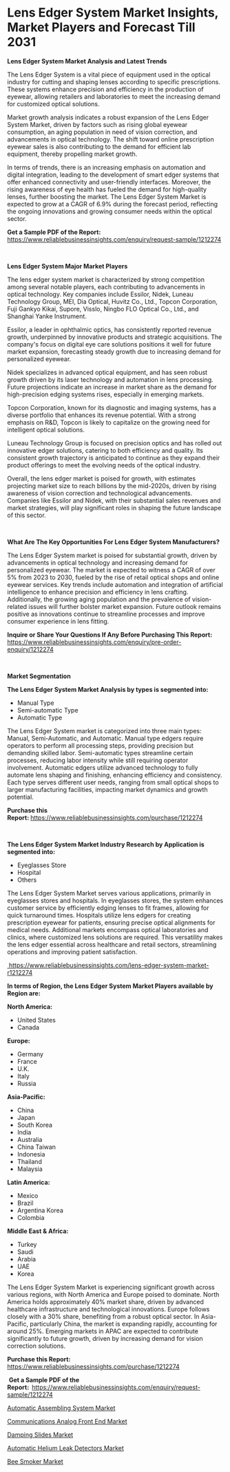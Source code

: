 <p><h1>Lens Edger System Market Insights, Market Players and Forecast Till 2031</h1></p><p><strong>Lens Edger System Market Analysis and Latest Trends</strong></p>
<p><p>The Lens Edger System is a vital piece of equipment used in the optical industry for cutting and shaping lenses according to specific prescriptions. These systems enhance precision and efficiency in the production of eyewear, allowing retailers and laboratories to meet the increasing demand for customized optical solutions. </p><p>Market growth analysis indicates a robust expansion of the Lens Edger System Market, driven by factors such as rising global eyewear consumption, an aging population in need of vision correction, and advancements in optical technology. The shift toward online prescription eyewear sales is also contributing to the demand for efficient lab equipment, thereby propelling market growth. </p><p>In terms of trends, there is an increasing emphasis on automation and digital integration, leading to the development of smart edger systems that offer enhanced connectivity and user-friendly interfaces. Moreover, the rising awareness of eye health has fueled the demand for high-quality lenses, further boosting the market. The Lens Edger System Market is expected to grow at a CAGR of 6.9% during the forecast period, reflecting the ongoing innovations and growing consumer needs within the optical sector.</p></p>
<p><strong>Get a Sample PDF of the Report:&nbsp;</strong> <a href="https://www.reliablebusinessinsights.com/enquiry/request-sample/1212274?utm_campaign=48&utm_medium=2&utm_source=Github&utm_content=ia&utm_term=06102024&utm_id=lens-edger-system">https://www.reliablebusinessinsights.com/enquiry/request-sample/1212274</a></p>
<p>&nbsp;</p>
<p><strong>Lens Edger System Major Market Players</strong></p>
<p><p>The lens edger system market is characterized by strong competition among several notable players, each contributing to advancements in optical technology. Key companies include Essilor, Nidek, Luneau Technology Group, MEI, Dia Optical, Huvitz Co., Ltd., Topcon Corporation, Fuji Gankyo Kikai, Supore, Visslo, Ningbo FLO Optical Co., Ltd., and Shanghai Yanke Instrument.</p><p>Essilor, a leader in ophthalmic optics, has consistently reported revenue growth, underpinned by innovative products and strategic acquisitions. The company's focus on digital eye care solutions positions it well for future market expansion, forecasting steady growth due to increasing demand for personalized eyewear.</p><p>Nidek specializes in advanced optical equipment, and has seen robust growth driven by its laser technology and automation in lens processing. Future projections indicate an increase in market share as the demand for high-precision edging systems rises, especially in emerging markets.</p><p>Topcon Corporation, known for its diagnostic and imaging systems, has a diverse portfolio that enhances its revenue potential. With a strong emphasis on R&D, Topcon is likely to capitalize on the growing need for intelligent optical solutions.</p><p>Luneau Technology Group is focused on precision optics and has rolled out innovative edger solutions, catering to both efficiency and quality. Its consistent growth trajectory is anticipated to continue as they expand their product offerings to meet the evolving needs of the optical industry.</p><p>Overall, the lens edger market is poised for growth, with estimates projecting market size to reach billions by the mid-2020s, driven by rising awareness of vision correction and technological advancements. Companies like Essilor and Nidek, with their substantial sales revenues and market strategies, will play significant roles in shaping the future landscape of this sector.</p></p>
<p>&nbsp;</p>
<p><strong>What Are The Key Opportunities For Lens Edger System Manufacturers?</strong></p>
<p><p>The Lens Edger System market is poised for substantial growth, driven by advancements in optical technology and increasing demand for personalized eyewear. The market is expected to witness a CAGR of over 5% from 2023 to 2030, fueled by the rise of retail optical shops and online eyewear services. Key trends include automation and integration of artificial intelligence to enhance precision and efficiency in lens crafting. Additionally, the growing aging population and the prevalence of vision-related issues will further bolster market expansion. Future outlook remains positive as innovations continue to streamline processes and improve consumer experience in lens fitting.</p></p>
<p><strong>Inquire or Share Your Questions If Any Before Purchasing This Report:</strong> <a href="https://www.reliablebusinessinsights.com/enquiry/pre-order-enquiry/1212274?utm_campaign=48&utm_medium=2&utm_source=Github&utm_content=ia&utm_term=06102024&utm_id=lens-edger-system">https://www.reliablebusinessinsights.com/enquiry/pre-order-enquiry/1212274</a></p>
<p>&nbsp;</p>
<p><strong>Market Segmentation</strong></p>
<p><strong>The Lens Edger System Market Analysis by types is segmented into:</strong></p>
<p><ul><li>Manual Type</li><li>Semi-automatic Type</li><li>Automatic Type</li></ul></p>
<p><p>The Lens Edger System market is categorized into three main types: Manual, Semi-Automatic, and Automatic. Manual type edgers require operators to perform all processing steps, providing precision but demanding skilled labor. Semi-automatic types streamline certain processes, reducing labor intensity while still requiring operator involvement. Automatic edgers utilize advanced technology to fully automate lens shaping and finishing, enhancing efficiency and consistency. Each type serves different user needs, ranging from small optical shops to larger manufacturing facilities, impacting market dynamics and growth potential.</p></p>
<p><strong>Purchase this Report:&nbsp;</strong><a href="https://www.reliablebusinessinsights.com/purchase/1212274?utm_campaign=48&utm_medium=2&utm_source=Github&utm_content=ia&utm_term=06102024&utm_id=lens-edger-system">https://www.reliablebusinessinsights.com/purchase/1212274</a></p>
<p>&nbsp;</p>
<p><strong>The Lens Edger System Market Industry Research by Application is segmented into:</strong></p>
<p><ul><li>Eyeglasses Store</li><li>Hospital</li><li>Others</li></ul></p>
<p><p>The Lens Edger System Market serves various applications, primarily in eyeglasses stores and hospitals. In eyeglasses stores, the system enhances customer service by efficiently edging lenses to fit frames, allowing for quick turnaround times. Hospitals utilize lens edgers for creating prescription eyewear for patients, ensuring precise optical alignments for medical needs. Additional markets encompass optical laboratories and clinics, where customized lens solutions are required. This versatility makes the lens edger essential across healthcare and retail sectors, streamlining operations and improving patient satisfaction.</p></p>
<p><a href="https://www.reliablebusinessinsights.com/lens-edger-system-market-r1212274?utm_campaign=48&utm_medium=2&utm_source=Github&utm_content=ia&utm_term=06102024&utm_id=lens-edger-system">&nbsp;https://www.reliablebusinessinsights.com/lens-edger-system-market-r1212274</a></p>
<p><strong>In terms of Region, the Lens Edger System Market Players available by Region are:</strong></p>
<p>
    <p> <strong> North America: </strong>
        <ul>
            <li>United States</li>
            <li>Canada</li>
        </ul>
        </p> 
    <p> <strong> Europe: </strong>
        <ul>
            <li>Germany</li>
            <li>France</li>
            <li>U.K.</li>
            <li>Italy</li>
            <li>Russia</li>
        </ul>
        </p> 
    <p> <strong> Asia-Pacific: </strong>
        <ul>
            <li>China</li>
            <li>Japan</li>
            <li>South Korea</li>
            <li>India</li>
            <li>Australia</li>
            <li>China Taiwan</li>
            <li>Indonesia</li>
            <li>Thailand</li>
            <li>Malaysia</li>
        </ul>
        </p> 
    <p> <strong> Latin America: </strong>
        <ul>
            <li>Mexico</li>
            <li>Brazil</li>
            <li>Argentina Korea</li>
            <li>Colombia</li>
        </ul>
        </p> 
    <p> <strong> Middle East & Africa: </strong>
        <ul>
            <li>Turkey</li>
            <li>Saudi</li>
            <li>Arabia</li>
            <li>UAE</li>
            <li>Korea</li>
        </ul>
    </p>
    </p>
<p><p>The Lens Edger System Market is experiencing significant growth across various regions, with North America and Europe poised to dominate. North America holds approximately 40% market share, driven by advanced healthcare infrastructure and technological innovations. Europe follows closely with a 30% share, benefiting from a robust optical sector. In Asia-Pacific, particularly China, the market is expanding rapidly, accounting for around 25%. Emerging markets in APAC are expected to contribute significantly to future growth, driven by increasing demand for vision correction solutions.</p></p>
<p><strong>Purchase this Report: </strong><a href="https://www.reliablebusinessinsights.com/purchase/1212274?utm_campaign=48&utm_medium=2&utm_source=Github&utm_content=ia&utm_term=06102024&utm_id=lens-edger-system">https://www.reliablebusinessinsights.com/purchase/1212274</a></p>
<p>&nbsp;<strong>Get a Sample PDF of the Report:&nbsp;&nbsp;</strong><a href="https://www.reliablebusinessinsights.com/enquiry/request-sample/1212274?utm_campaign=48&utm_medium=2&utm_source=Github&utm_content=ia&utm_term=06102024&utm_id=lens-edger-system">https://www.reliablebusinessinsights.com/enquiry/request-sample/1212274</a></p>
<p><strong></strong></p>
<p><p><a href="https://github.com/alesiasc0na/Market-Research-Report-List-1/blob/main/automatic-assembling-system-market.md?utm_campaign=48&utm_medium=2&utm_source=Github&utm_content=ia&utm_term=06102024&utm_id=lens-edger-system">Automatic Assembling System Market</a></p><p><a href="https://www.linkedin.com/pulse/global-perspectives-communications-analog-front-end-pmile?utm_campaign=48&utm_medium=2&utm_source=Github&utm_content=ia&utm_term=06102024&utm_id=lens-edger-system">Communications Analog Front End Market</a></p><p><a href="https://github.com/WayneHopkins413/Market-Research-Report-List-1/blob/main/damping-slides-market.md?utm_campaign=48&utm_medium=2&utm_source=Github&utm_content=ia&utm_term=06102024&utm_id=lens-edger-system">Damping Slides Market</a></p><p><a href="https://issuu.com/reportprime-2/docs/automatic-helium-leak-detectors-mar_419d27621c53e2?utm_campaign=48&utm_medium=2&utm_source=Github&utm_content=ia&utm_term=06102024&utm_id=lens-edger-system">Automatic Helium Leak Detectors Market</a></p><p><a href="https://www.linkedin.com/pulse/strategic-forecast-bee-smoker-market-growth-trends-size-2024-fnave?utm_campaign=48&utm_medium=2&utm_source=Github&utm_content=ia&utm_term=06102024&utm_id=lens-edger-system">Bee Smoker Market</a></p></p>